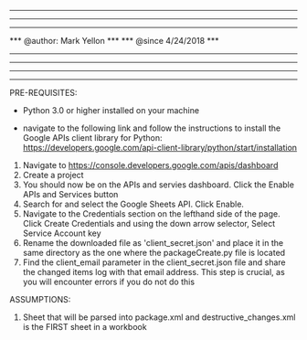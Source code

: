 ********************************
********************************
***                          ***
***   @author: Mark Yellon   ***
***   @since 4/24/2018       ***
***                          ***
***                          ***
********************************
********************************
PRE-REQUISITES:

- Python 3.0 or higher installed on your machine

- navigate to the following link and follow the instructions to install the Google APIs client library for Python:
	https://developers.google.com/api-client-library/python/start/installation

1. Navigate to https://console.developers.google.com/apis/dashboard
2. Create a project
3. You should now be on the APIs and servies dashboard. Click the Enable APIs and Services button
4. Search for and select the Google Sheets API. Click Enable.
5. Navigate to the Credentials section on the lefthand side of the page. Click Create Credentials and using the down arrow selector, Select Service Account key
6. Rename the downloaded file as 'client_secret.json' and place it in the same directory as the one where the packageCreate.py file is located
7. Find the client_email parameter in the client_secret.json file and share the changed items log with that email address. This step is crucial, as you will encounter errors if you do not do this

ASSUMPTIONS:
1. Sheet that will be parsed into package.xml and destructive_changes.xml is the FIRST sheet in a workbook